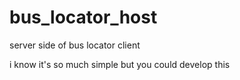 # bus_locator_host

server side of bus locator client

i know it's so much simple but you could develop this
